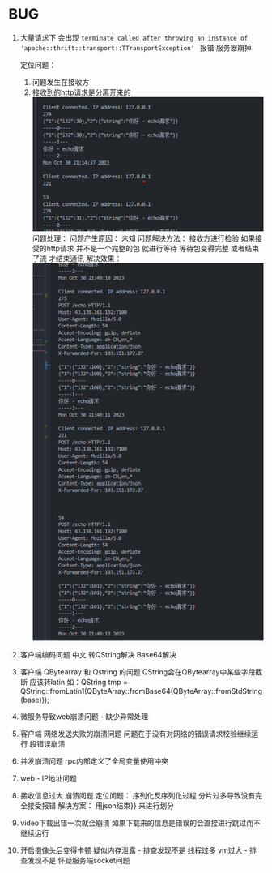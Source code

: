 # BUG

1. 大量请求下 会出现 `terminate called after throwing an instance of 'apache::thrift::transport::TTransportException' ` 报错 服务器崩掉

   定位问题：

   1. 问题发生在接收方
   2. 接收到的http请求是分离开来的
      ![bug1](../png/bug1.png)
      问题处理：
      问题产生原因： 未知
      问题解决方法： 接收方进行检验 如果接受的http请求 并不是一个完整的包 就进行等待 等待包变得完整 或者结束了流 才结束通讯
      解决效果：
      ![bug2](../png/bug2.png)
2. 客户端编码问题 中文
   转QString解决 Base64解决
3. 客户端 QBytearray 和 Qstring 的问题
   QString会在QBytearray中某些字段截断 应该转latin
   如：QString tmp = QString::fromLatin1(QByteArray::fromBase64(QByteArray::fromStdString(base)));
4. 微服务导致web崩溃问题 - 缺少异常处理
5. 客户端 网络发送失败的崩溃问题
   问题在于没有对网络的错误请求校验继续运行 段错误崩溃
6. 并发崩溃问题
   rpc内部定义了全局变量使用冲突
7. web - IP地址问题
8. 接收信息过大 崩溃问题
   定位问题： 序列化反序列化过程 分片过多导致没有完全接受报错
   解决方案： 用json结束}} 来进行划分
9. video下载出错一次就会崩溃
   如果下载来的信息是错误的会直接进行跳过而不继续运行
10. 开启摄像头后变得卡顿
    疑似内存泄露 - 排查发现不是
    线程过多 vm过大 - 排查发现不是
    怀疑服务端socket问题
